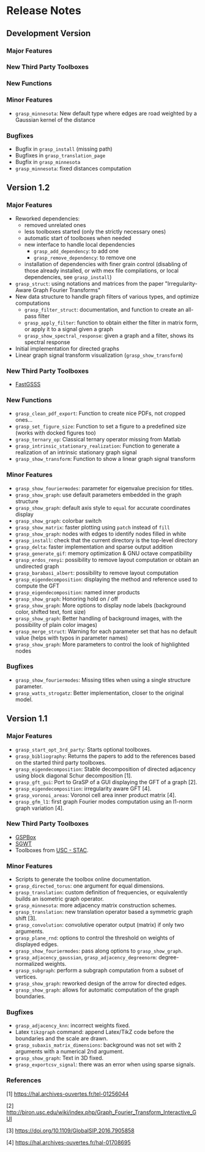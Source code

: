 # Release Notes

## Development Version

### Major Features

### New Third Party Toolboxes

### New Functions

### Minor Features

 * `grasp_minnesota`: New default type where edges are road weighted by a Gaussian kernel of the distance

### Bugfixes

 * Bugfix in `grasp_install` (missing path)
 * Bugfixes in `grasp_translation_page`
 * Bugfix in `grasp_minnesota`
 * `grasp_minnesota`: fixed distances computation

## Version 1.2

### Major Features

 * Reworked dependencies:
   * removed unrelated ones
   * less toolboxes started (only the strictly necessary ones)
   * automatic start of toolboxes when needed
   * new interface to handle local dependencies
     * `grasp_add_dependency`: to add one
     * `grasp_remove_dependency`: to remove one
   * installation of dependencies with finer grain control (disabling of those already installed, or with mex file compilations, or local dependencies, see `grasp_install`)
 * `grasp_struct`: using notations and matrices from the paper "Irregularity-Aware Graph Fourier Transforms"
 * New data structure to handle graph filters of various types, and optimize computations
   * `grasp_filter_struct`: documentation, and function to create an all-pass filter
   * `grasp_apply_filter`: function to obtain either the filter in matrix form, or apply it to a signal given a graph
   * `grasp_show_spectral_response`: given a graph and a filter, shows its spectral response
 * Initial implementation for directed graphs
 * Linear graph signal transform visualization (`grasp_show_transform`)

### New Third Party Toolboxes

 * [FastGSSS](https://github.com/ychtanaka/FastGSSS)

### New Functions

 * `grasp_clean_pdf_export`: Function to create nice PDFs, not cropped ones...
 * `grasp_set_figure_size`: Function to set a figure to a predefined size (works with docked figures too)
 * `grasp_ternary_op`: Classical ternary operator missing from Matlab
 * `grasp_intrinsic_stationary_realization`: Function to generate a realization of an intrinsic stationary graph signal
 * `grasp_show_transform`: Function to show a linear graph signal transform

### Minor Features

 * `grasp_show_fouriermodes`: parameter for eigenvalue precision for titles.
 * `grasp_show_graph`: use default parameters embedded in the graph structure
 * `grasp_show_graph`: default axis style to `equal` for accurate coordinates display
 * `grasp_show_graph`: colorbar switch
 * `grasp_show_matrix`: faster plotting using `patch` instead of `fill`
 * `grasp_show_graph`: nodes with edges to identify nodes filled in white
 * `grasp_install`: check that the current directory is the top-level directory
 * `grasp_delta`: faster implementation and sparse output addition
 * `grasp_generate_gif`: memory optimization & GNU octave compatibility
 * `grasp_erdos_renyi`: possibility to remove layout computation or obtain an undirected graph
 * `grasp_barabasi_albert`: possibility to remove layout computation
 * `grasp_eigendecomposition`: displaying the method and reference used to compute the GFT
 * `grasp_eigendecomposition`: named inner products
 * `grasp_show_graph`: Honoring hold on / off
 * `grasp_show_graph`: More options to display node labels (background color, shifted text, font size)
 * `grasp_show_graph`: Better handling of background images, with the possibility of plain color images)
 * `grasp_merge_struct`: Warning for each parameter set that has no default value (helps with typos in parameter names)
 * `grasp_show_graph`: More parameters to control the look of highlighted nodes

### Bugfixes

 * `grasp_show_fouriermodes`: Missing titles when using a single structure parameter.
 * `grasp_watts_strogatz`: Better implementation, closer to the original model.

## Version 1.1

### Major Features

 * `grasp_start_opt_3rd_party`: Starts optional toolboxes.
 * `grasp_bibliography`: Returns the papers to add to the references based on the started third party toolboxes.
 * `grasp_eigendecomposition`: Stable decomposition of directed adjacency using block diagonal Schur decomposition [1].
 * `grasp_gft_gui`: Port to GraSP of a GUI displaying the GFT of a graph [2].
 * `grasp_eigendecomposition`: irregularity aware GFT [4].
 * `grasp_voronoi_areas`: Voronoi cell area inner product matrix [4].
 * `grasp_gfm_l1`: first graph Fourier modes computation using an l1-norm graph variation [4].

### New Third Party Toolboxes

 * [GSPBox](https://github.com/epfl-lts2/gspbox/)
 * [SGWT](http://wiki.epfl.ch/sgwt/)
 * Toolboxes from [USC - STAC](https://github.com/STAC-USC/).

### Minor Features

 * Scripts to generate the toolbox online documentation.
 * `grasp_directed_torus`: one argument for equal dimensions.
 * `grasp_translation`: custom definition of frequencies, or equivalently builds an isometric graph operator.
 * `grasp_minnesota`: more adjacency matrix construction schemes.
 * `grasp_translation`: new translation operator based a symmetric graph shift [3].
 * `grasp_convolution`: convolutive operator output (matrix) if only two arguments.
 * `grasp_plane_rnd`: options to control the threshold on weights of displayed edges.
 * `grasp_show_fouriermodes`: pass along options to `grasp_show_graph`.
 * `grasp_adjacency_gaussian`, `grasp_adjacency_degreenorm`: degree-normalized weights.
 * `grasp_subgraph`: perform a subgraph computation from a subset of vertices.
 * `grasp_show_graph`: reworked design of the arrow for directed edges.
 * `grasp_show_graph`: allows for automatic computation of the graph boundaries.

### Bugfixes

 * `grasp_adjacency_knn`: incorrect weights fixed.
 * Latex `tikzgraph` command: append Latex/TikZ code before the boundaries and the scale are drawn.
 * `grasp_subaxis_matrix_dimensions`: background was not set with 2 arguments with a numerical 2nd argument.
 * `grasp_show_graph`: Text in 3D fixed.
 * `grasp_exportcsv_signal`: there was an error when using sparse signals.

### References

[1] https://hal.archives-ouvertes.fr/tel-01256044

[2] http://biron.usc.edu/wiki/index.php/Graph_Fourier_Transform_Interactive_GUI

[3] https://doi.org/10.1109/GlobalSIP.2016.7905858

[4] https://hal.archives-ouvertes.fr/hal-01708695

